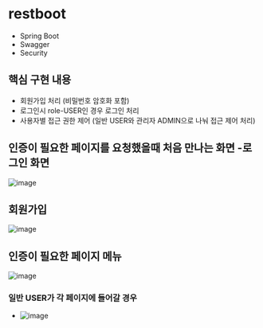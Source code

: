 # restboot
- Spring Boot
- Swagger
- Security
## 핵심 구현 내용
-  회원가입 처리 (비밀번호 암호화 포함)
-  로그인시 role-USER인 경우 로그인 처리
-  사용자별 접근 권한 제어 (일반 USER와 관리자 ADMIN으로 나눠 접근 제어 처리)

## 인증이 필요한 페이지를 요청했을때 처음 만나는 화면 -로그인 화면
![image](https://github.com/swanbaek/restboot/assets/20180958/f51e3817-01d5-4443-8806-dc75e0fa7c64)

## 회원가입
![image](https://github.com/swanbaek/restboot/assets/20180958/acd75895-cdd9-4642-808c-5bf3e9380eea)

## 인증이 필요한 페이지 메뉴
![image](https://github.com/swanbaek/restboot/assets/20180958/617059a4-4c65-4164-ab72-5219d0b1022b)

### 일반 USER가 각 페이지에 들어갈 경우
- ![image](https://github.com/swanbaek/restboot/assets/20180958/025c11e3-badb-48e3-96c1-0f8a0715ab30)



